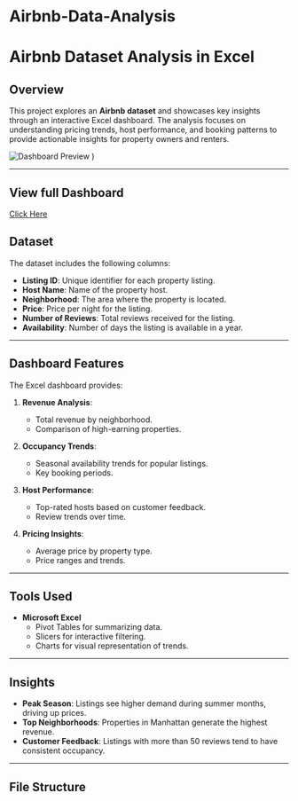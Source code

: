 # Airbnb-Data-Analysis
# Airbnb Dataset Analysis in Excel  

## Overview  
This project explores an **Airbnb dataset** and showcases key insights through an interactive Excel dashboard. The analysis focuses on understanding pricing trends, host performance, and booking patterns to provide actionable insights for property owners and renters.  

![Dashboard Preview](https://github.com/user-attachments/assets/a6881700-6cf8-43b9-b921-6abcc1d1b5c6)
)

---
## View full Dashboard  

[Click Here](aHR0cHM6Ly8xZHJ2Lm1zL3gvYy9kMTYzZTQyNTMxNTBlMTRlL0VlZXdfWTVtaU1oT3F0WlRpcFVKTUJZQjJzYVJmcDhtd0VuTERONkphbGFSMXc_cnRpbWU9RnNBT3kwc1ozVWc)

## Dataset  
The dataset includes the following columns:  
- **Listing ID**: Unique identifier for each property listing.  
- **Host Name**: Name of the property host.  
- **Neighborhood**: The area where the property is located.  
- **Price**: Price per night for the listing.  
- **Number of Reviews**: Total reviews received for the listing.  
- **Availability**: Number of days the listing is available in a year.  

---

## Dashboard Features  
The Excel dashboard provides:  
1. **Revenue Analysis**:  
   - Total revenue by neighborhood.  
   - Comparison of high-earning properties.  

2. **Occupancy Trends**:  
   - Seasonal availability trends for popular listings.  
   - Key booking periods.  

3. **Host Performance**:  
   - Top-rated hosts based on customer feedback.  
   - Review trends over time.  

4. **Pricing Insights**:  
   - Average price by property type.  
   - Price ranges and trends.

---

## Tools Used  
- **Microsoft Excel**  
  - Pivot Tables for summarizing data.  
  - Slicers for interactive filtering.  
  - Charts for visual representation of trends.  

---

## Insights  
- **Peak Season**: Listings see higher demand during summer months, driving up prices.  
- **Top Neighborhoods**: Properties in Manhattan generate the highest revenue.  
- **Customer Feedback**: Listings with more than 50 reviews tend to have consistent occupancy.  

---

## File Structure  

